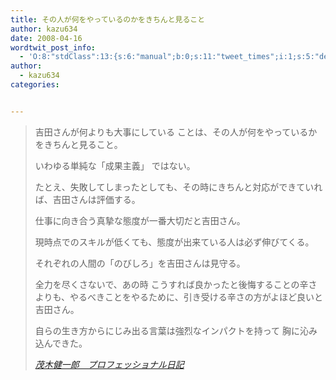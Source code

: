 ```yaml
---
title: その人が何をやっているのかをきちんと見ること
author: kazu634
date: 2008-04-16
wordtwit_post_info:
  - 'O:8:"stdClass":13:{s:6:"manual";b:0;s:11:"tweet_times";i:1;s:5:"delay";i:0;s:7:"enabled";i:1;s:10:"separation";s:2:"60";s:7:"version";s:3:"3.7";s:14:"tweet_template";b:0;s:6:"status";i:2;s:6:"result";a:0:{}s:13:"tweet_counter";i:2;s:13:"tweet_log_ids";a:1:{i:0;i:3889;}s:9:"hash_tags";a:0:{}s:8:"accounts";a:1:{i:0;s:7:"kazu634";}}'
author:
  - kazu634
categories:


---
```

<div class="section">
<blockquote title="茂木健一郎　プロフェッショナル日記" cite="http://kenmogi.cocolog-nifty.com/professional/">
<p>
      吉田さんが何よりも大事にしている ことは、その人が何をやっているかをきちんと見ること。
</p>
    
<p>
      いわゆる単純な「成果主義」 ではない。
</p>
    
<p>
      たとえ、失敗してしまったとしても、その時にきちんと対応ができていれば、吉田さんは評価する。
</p>
    
<p>
      仕事に向き合う真摯な態度が一番大切だと吉田さん。
</p>
    
<p>
      現時点でのスキルが低くても、態度が出来ている人は必ず伸びてくる。
</p>
    
<p>
      それぞれの人間の「のびしろ」を吉田さんは見守る。
</p>
    
<p>
      全力を尽くさないで、あの時 こうすれば良かったと後悔することの辛さよりも、やるべきことをやるために、引き受ける辛さの方がよほど良いと吉田さん。
</p>
    
<p>
      自らの生き方からにじみ出る言葉は強烈なインパクトを持って 胸に沁み込んできた。
</p>
    
<p>
<cite><a href="http://kenmogi.cocolog-nifty.com/professional/" onclick="__gaTracker('send', 'event', 'outbound-article', 'http://kenmogi.cocolog-nifty.com/professional/', '茂木健一郎　プロフェッショナル日記');" target="_blank">茂木健一郎　プロフェッショナル日記</a></cite>
</p>
</blockquote>
</div>
